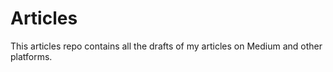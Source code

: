 # Articles

This articles repo contains all the drafts of my articles on Medium and other platforms.
